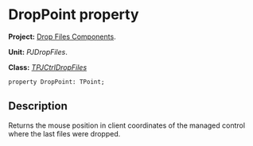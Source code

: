 # DropPoint property #

**Project:** [Drop Files Components](DropFilesComponents.md).

**Unit:** _PJDropFiles_.

**Class:** _[TPJCtrlDropFiles](TPJCtrlDropFiles.md)_

```
property DropPoint: TPoint;
```

## Description ##

Returns the mouse position in client coordinates of the managed control where the last files were dropped.